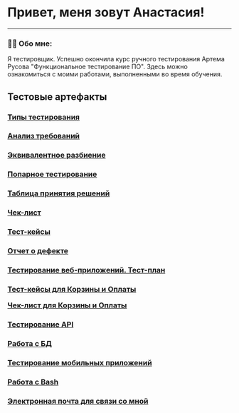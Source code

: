 # Привет, меня зовут Анастасия!

---

### 👨‍💻 Обо мне:

Я тестировщик. Успешно окончила курс ручного тестирования Артема Русова "Функциональное тестирование ПО".
Здесь можно ознакомиться с моими работами, выполненными во время обучения.

<h2>Тестовые артефакты</h2>
    <div> 
        <h3>
            <a href="https://docs.google.com/spreadsheets/d/1CRGFmApOkopHvPk3s7ryXbizS_J218jW3P-2UVPBJLA/edit?usp=sharing">Типы тестирования </a>
            </h3>
            <p>
                <h3>
                    <a href="https://docs.google.com/spreadsheets/d/1z1zAee2jFnbJ5FpVLKiMjo1kzJFsEG9B8bC0p6TcfoE/edit?usp=sharing">Анализ требований </a>
                </h3>
            </p>
        <p>
            <h3>
                <a href="https://docs.google.com/spreadsheets/d/1KkCkogMshED1iHTSIgw6CnniLdbJHEkz-d9mCxDOtes/edit?usp=sharing">Эквивалентное разбиение </a>
            </h3>
        </p>
        <p>
            <h3>
                <a href="https://docs.google.com/spreadsheets/d/19VLzmK8JVUtrs_bqomS3nsEUpom62Ws9ktRZgIhu16o/edit?usp=sharing"> Попарное тестирование</a>
            </h3>
        </p>
        <p>
            <h3>
                <a href="https://docs.google.com/spreadsheets/d/1E7suvOYkBSck4ZdISMMoQX0D-njzlTzvGe2CjGKa4rM/edit?usp=sharing">Таблица принятия решений </a>
            </h3>
        </p>
        <p>
            <h3>
                <a href="https://docs.google.com/spreadsheets/d/1lvAbgpQa_rHTvZVrOQ-ph_oq7DLOAlvvUQTX35-7YIo/edit?usp=sharing"> Чек-лист</a>
            </h3>
        </p>
        <p>
            <h3>
                <a href="https://app.qase.io/project/G7?previewMode=side&suite=96&tab=">Тест-кейсы</a>
            </h3>
        </p>
        <p>
            <h3>
                <a href="https://1drv.ms/x/c/395cf8f5c4807417/ERd0gMT1-FwggDlGBwAAAAABxytszaGDsHjHxwMYlj8CKA?e=yHSCoT ">Отчет о дефекте</a>
            </h3>
        </p>
        <p>
            <h3>
                <a href="https://docs.google.com/spreadsheets/d/1BD3atn6w0OrWr5ZJghpyKR_Njkx-3hKLfF9OxQBR560/edit?usp=sharing ">Тестирование веб-приложений. Тест-план</a>
            </h3>
        </p>
    <p>
        <h3>
            <p>
            <a href="https://app.qase.io/project/G7?suite=188">Тест-кейсы для Корзины и Оплаты</a>
            </p>
            <p>
            <a href="https://docs.google.com/spreadsheets/d/1lvAbgpQa_rHTvZVrOQ-ph_oq7DLOAlvvUQTX35-7YIo/edit?usp=sharing">Чек-лист для Корзины и Оплаты</a>
            </p>
        </h3>
    </p>
        <p>
            <h3>
                <a href="https://github.com/anastasia728/api.">Тестирование API</a>
            </h3>
        </p>
        <p>
            <h3>
                <a href="https://github.com/anastasia728/database">Работа с БД</a>
            </h3>
        </p>
        <p>
            <h3>
                <a href="https://github.com/anastasia728/mobile">Тестирование мобильных приложений</a>
            </h3>
            <p>
                <h3>
                    <a href="https://github.com/anastasia728/git_bash">Работа с Bash</a>
                </h3>
            </p>
        </p>
    </div>
    <h3>
        <a href="mailto:qa.anastasiapopova@gmail.com">Электронная почта для связи со мной</a>
    </h3>
</body>
</html>
